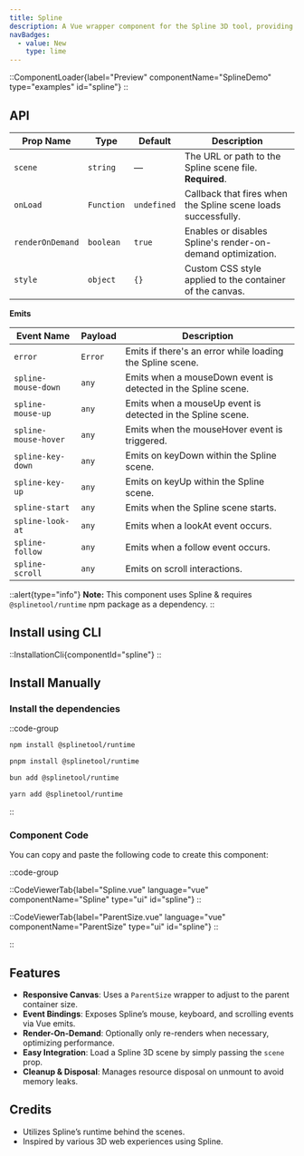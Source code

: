 ```yaml
---
title: Spline
description: A Vue wrapper component for the Spline 3D tool, providing events and auto-resizing.
navBadges:
  - value: New
    type: lime
---
```


::ComponentLoader{label="Preview" componentName="SplineDemo" type="examples" id="spline"}
::

## API

| Prop Name        | Type       | Default     | Description                                                   |
| ---------------- | ---------- | ----------- | ------------------------------------------------------------- |
| `scene`          | `string`   | —           | The URL or path to the Spline scene file. **Required**.       |
| `onLoad`         | `Function` | `undefined` | Callback that fires when the Spline scene loads successfully. |
| `renderOnDemand` | `boolean`  | `true`      | Enables or disables Spline's render-on-demand optimization.   |
| `style`          | `object`   | `{}`        | Custom CSS style applied to the container of the canvas.      |

**Emits**

| Event Name           | Payload | Description                                                   |
| -------------------- | ------- | ------------------------------------------------------------- |
| `error`              | `Error` | Emits if there's an error while loading the Spline scene.     |
| `spline-mouse-down`  | `any`   | Emits when a mouseDown event is detected in the Spline scene. |
| `spline-mouse-up`    | `any`   | Emits when a mouseUp event is detected in the Spline scene.   |
| `spline-mouse-hover` | `any`   | Emits when the mouseHover event is triggered.                 |
| `spline-key-down`    | `any`   | Emits on keyDown within the Spline scene.                     |
| `spline-key-up`      | `any`   | Emits on keyUp within the Spline scene.                       |
| `spline-start`       | `any`   | Emits when the Spline scene starts.                           |
| `spline-look-at`     | `any`   | Emits when a lookAt event occurs.                             |
| `spline-follow`      | `any`   | Emits when a follow event occurs.                             |
| `spline-scroll`      | `any`   | Emits on scroll interactions.                                 |

::alert{type="info"}
**Note:** This component uses Spline & requires `@splinetool/runtime` npm package as a dependency.
::

## Install using CLI

::InstallationCli{componentId="spline"}
::

## Install Manually

### Install the dependencies

::code-group

```bash [npm]
npm install @splinetool/runtime
```

```bash [pnpm]
pnpm install @splinetool/runtime
```

```bash [bun]
bun add @splinetool/runtime
```

```bash [yarn]
yarn add @splinetool/runtime
```

::

### Component Code

You can copy and paste the following code to create this component:

::code-group

::CodeViewerTab{label="Spline.vue" language="vue" componentName="Spline" type="ui" id="spline"}
::

::CodeViewerTab{label="ParentSize.vue" language="vue" componentName="ParentSize" type="ui" id="spline"}
::

::

## Features

- **Responsive Canvas**: Uses a `ParentSize` wrapper to adjust to the parent container size.
- **Event Bindings**: Exposes Spline’s mouse, keyboard, and scrolling events via Vue emits.
- **Render-On-Demand**: Optionally only re-renders when necessary, optimizing performance.
- **Easy Integration**: Load a Spline 3D scene by simply passing the `scene` prop.
- **Cleanup & Disposal**: Manages resource disposal on unmount to avoid memory leaks.

## Credits

- Utilizes Spline’s runtime behind the scenes.
- Inspired by various 3D web experiences using Spline.
